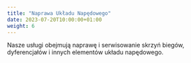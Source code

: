 ```yaml
---
title: "Naprawa Układu Napędowego"
date: 2023-07-20T10:00:00+01:00
weight: 6
---
```


Nasze usługi obejmują naprawę i serwisowanie skrzyń biegów, dyferencjałów i innych elementów układu napędowego.
